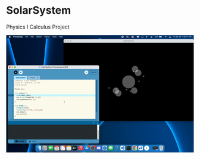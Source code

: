# SolarSystem
Physics I Calculus Project


<img src="https://github.com/luisadrianpuga/SolarSystem/blob/main/solarSystem.gif" />
